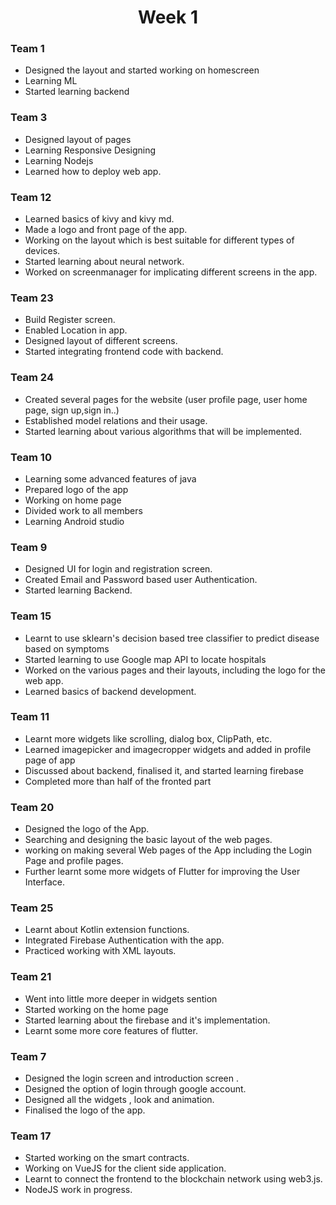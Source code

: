 <h1 align="center">Week 1</h1>

### Team 1
- Designed the layout and started working on homescreen
- Learning ML
- Started learning backend

### Team 3
- Designed layout of pages
- Learning Responsive Designing
- Learning Nodejs
- Learned  how to deploy web app.

### Team 12
- Learned basics of kivy and kivy md.
- Made a logo and front page of the app.
- Working on the layout which is best suitable for different types of devices.
- Started learning about neural network.
- Worked on screenmanager for implicating different screens in the app.

### Team 23
- Build Register screen.
- Enabled Location in app.
- Designed layout of different screens.
- Started integrating frontend code with backend.

### Team 24
- Created several pages for the website (user profile page, user home page, sign up,sign in..)
- Established model relations and their usage.
- Started learning about various algorithms that will be implemented.

### Team 10
- Learning some advanced features of java  
- Prepared logo of the app
- Working on home page 
- Divided work to all members
- Learning Android studio

### Team 9
- Designed UI for login and registration screen.
- Created Email and Password based user Authentication.
- Started learning Backend.

### Team 15
- Learnt to use sklearn's decision based tree classifier to predict disease based on symptoms
- Started learning to use Google map API to locate hospitals
- Worked on the various pages and their layouts, including the logo for the web app.
- Learned basics of backend development.

### Team 11
- Learnt more widgets like scrolling, dialog box, ClipPath, etc.
- Learned imagepicker and imagecropper widgets and added in profile page of app
- Discussed about backend, finalised it, and started learning firebase
- Completed more than half of the fronted part

### Team 20
- Designed the logo of the App.
- Searching and designing the basic layout of the web pages.
- working on making several Web pages of the App including the Login Page and profile pages.
- Further learnt some more widgets of Flutter for improving the User Interface.

### Team 25
- Learnt about Kotlin extension functions.
- Integrated Firebase Authentication with the app.
- Practiced working with XML layouts.

### Team 21
- Went into little more deeper in widgets sention
- Started working on the home page
- Started learning about the firebase and it's implementation.
- Learnt some more core features of flutter.

### Team 7
- Designed the login screen and introduction screen .
- Designed the option of login through google account.
- Designed all the widgets , look and animation.
- Finalised the logo of the app.

### Team 17
- Started working on the smart contracts.
- Working on VueJS for the client side application.
- Learnt to connect the frontend to the blockchain network using web3.js.
- NodeJS work in progress.
